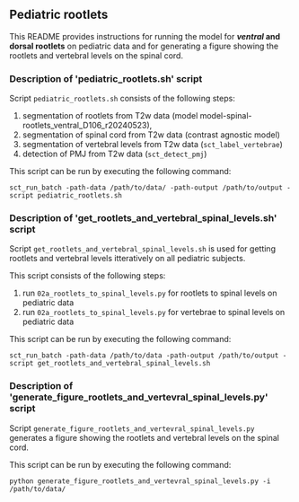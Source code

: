 ## Pediatric rootlets

This README provides instructions for running the model for **_ventral_ and dorsal rootlets** on pediatric data 
and for generating a figure showing the rootlets and vertebral levels on the spinal cord. 

### Description of 'pediatric_rootlets.sh' script
Script `pediatric_rootlets.sh` consists of the following steps:
 1. segmentation of rootlets from T2w data (model model-spinal-rootlets_ventral_D106_r20240523),
 2. segmentation of spinal cord from T2w data (contrast agnostic model)
 3. segmentation of vertebral levels from T2w data (`sct_label_vertebrae`)
 4. detection of PMJ from T2w data (`sct_detect_pmj`)

This script can be run by executing the following command:
``````commandline
sct_run_batch -path-data /path/to/data/ -path-output /path/to/output -script pediatric_rootlets.sh
``````

### Description of 'get_rootlets_and_vertebral_spinal_levels.sh' script
Script `get_rootlets_and_vertebral_spinal_levels.sh` is used for getting rootlets and vertebral levels itteratively on 
all pediatric subjects.

This script consists of the following steps:
1. run `02a_rootlets_to_spinal_levels.py` for rootlets to spinal levels on pediatric data
2. run `02a_rootlets_to_spinal_levels.py` for vertebrae to spinal levels on pediatric data 

This script can be run by executing the following command:
``````commandline
sct_run_batch -path-data /path/to/data -path-output /path/to/output -script get_rootlets_and_vertebral_spinal_levels.sh
``````

### Description of 'generate_figure_rootlets_and_vertevral_spinal_levels.py' script
Script `generate_figure_rootlets_and_vertevral_spinal_levels.py` generates a figure showing the rootlets and 
vertebral levels on the spinal cord. 

This script can be run by executing the following command:
``````commandline
python generate_figure_rootlets_and_vertevral_spinal_levels.py -i /path/to/data/
``````



